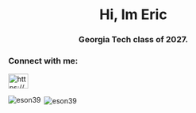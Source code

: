 <h1 align="center">Hi, Im Eric</h1>
<h3 align="center">Georgia Tech class of 2027.</h3>

<h3 align="left">Connect with me:</h3>
<p align="left">
<a href="https://linkedin.com/in/https://www.linkedin.com/in/eric-son-23b3b0297?trk=people-guest_people_search-card" target="blank"><img align="center" src="https://raw.githubusercontent.com/rahuldkjain/github-profile-readme-generator/master/src/images/icons/Social/linked-in-alt.svg" alt="https://www.linkedin.com/in/eric-son-23b3b0297?trk=people-guest_people_search-card" height="30" width="40" /></a>
</p>

<p><img align="left" src="https://github-readme-stats.vercel.app/api/top-langs?username=eson39&show_icons=true&locale=en&layout=compact" alt="eson39" /></p>


<p>&nbsp;<img align="center" src="https://github-readme-stats.vercel.app/api?username=eson39&show_icons=true&locale=en" alt="eson39" /></p>
